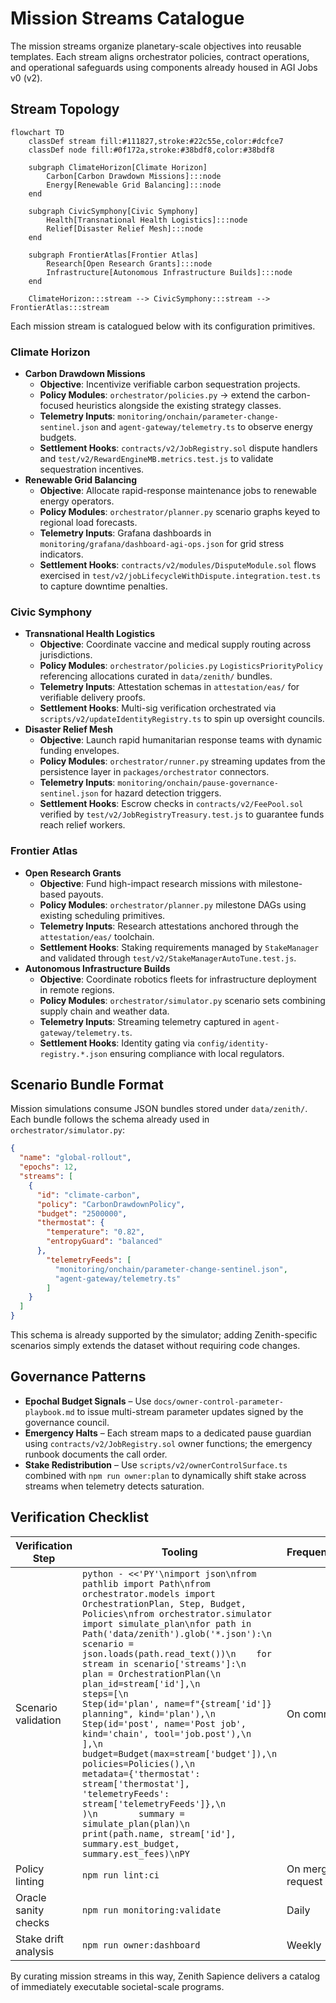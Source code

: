 # Mission Streams Catalogue

The mission streams organize planetary-scale objectives into reusable templates. Each stream aligns orchestrator policies, contract operations, and operational safeguards using components already housed in AGI Jobs v0 (v2).

## Stream Topology

```mermaid
flowchart TD
    classDef stream fill:#111827,stroke:#22c55e,color:#dcfce7
    classDef node fill:#0f172a,stroke:#38bdf8,color:#38bdf8

    subgraph ClimateHorizon[Climate Horizon]
        Carbon[Carbon Drawdown Missions]:::node
        Energy[Renewable Grid Balancing]:::node
    end

    subgraph CivicSymphony[Civic Symphony]
        Health[Transnational Health Logistics]:::node
        Relief[Disaster Relief Mesh]:::node
    end

    subgraph FrontierAtlas[Frontier Atlas]
        Research[Open Research Grants]:::node
        Infrastructure[Autonomous Infrastructure Builds]:::node
    end

    ClimateHorizon:::stream --> CivicSymphony:::stream --> FrontierAtlas:::stream
```

Each mission stream is catalogued below with its configuration primitives.

### Climate Horizon

- **Carbon Drawdown Missions**
  - **Objective**: Incentivize verifiable carbon sequestration projects.
  - **Policy Modules**: `orchestrator/policies.py` → extend the carbon-focused heuristics alongside the existing strategy classes.
  - **Telemetry Inputs**: `monitoring/onchain/parameter-change-sentinel.json` and `agent-gateway/telemetry.ts` to observe energy budgets.
  - **Settlement Hooks**: `contracts/v2/JobRegistry.sol` dispute handlers and `test/v2/RewardEngineMB.metrics.test.js` to validate sequestration incentives.
- **Renewable Grid Balancing**
  - **Objective**: Allocate rapid-response maintenance jobs to renewable energy operators.
  - **Policy Modules**: `orchestrator/planner.py` scenario graphs keyed to regional load forecasts.
  - **Telemetry Inputs**: Grafana dashboards in `monitoring/grafana/dashboard-agi-ops.json` for grid stress indicators.
  - **Settlement Hooks**: `contracts/v2/modules/DisputeModule.sol` flows exercised in `test/v2/jobLifecycleWithDispute.integration.test.ts` to capture downtime penalties.

### Civic Symphony

- **Transnational Health Logistics**
  - **Objective**: Coordinate vaccine and medical supply routing across jurisdictions.
  - **Policy Modules**: `orchestrator/policies.py` `LogisticsPriorityPolicy` referencing allocations curated in `data/zenith/` bundles.
  - **Telemetry Inputs**: Attestation schemas in `attestation/eas/` for verifiable delivery proofs.
  - **Settlement Hooks**: Multi-sig verification orchestrated via `scripts/v2/updateIdentityRegistry.ts` to spin up oversight councils.
- **Disaster Relief Mesh**
  - **Objective**: Launch rapid humanitarian response teams with dynamic funding envelopes.
  - **Policy Modules**: `orchestrator/runner.py` streaming updates from the persistence layer in `packages/orchestrator` connectors.
  - **Telemetry Inputs**: `monitoring/onchain/pause-governance-sentinel.json` for hazard detection triggers.
  - **Settlement Hooks**: Escrow checks in `contracts/v2/FeePool.sol` verified by `test/v2/JobRegistryTreasury.test.js` to guarantee funds reach relief workers.

### Frontier Atlas

- **Open Research Grants**
  - **Objective**: Fund high-impact research missions with milestone-based payouts.
  - **Policy Modules**: `orchestrator/planner.py` milestone DAGs using existing scheduling primitives.
  - **Telemetry Inputs**: Research attestations anchored through the `attestation/eas/` toolchain.
  - **Settlement Hooks**: Staking requirements managed by `StakeManager` and validated through `test/v2/StakeManagerAutoTune.test.js`.
- **Autonomous Infrastructure Builds**
  - **Objective**: Coordinate robotics fleets for infrastructure deployment in remote regions.
  - **Policy Modules**: `orchestrator/simulator.py` scenario sets combining supply chain and weather data.
  - **Telemetry Inputs**: Streaming telemetry captured in `agent-gateway/telemetry.ts`.
  - **Settlement Hooks**: Identity gating via `config/identity-registry.*.json` ensuring compliance with local regulators.

## Scenario Bundle Format

Mission simulations consume JSON bundles stored under `data/zenith/`. Each bundle follows the schema already used in `orchestrator/simulator.py`:

```json
{
  "name": "global-rollout",
  "epochs": 12,
  "streams": [
    {
      "id": "climate-carbon",
      "policy": "CarbonDrawdownPolicy",
      "budget": "2500000",
      "thermostat": {
        "temperature": "0.82",
        "entropyGuard": "balanced"
      },
        "telemetryFeeds": [
          "monitoring/onchain/parameter-change-sentinel.json",
          "agent-gateway/telemetry.ts"
        ]
    }
  ]
}
```

This schema is already supported by the simulator; adding Zenith-specific scenarios simply extends the dataset without requiring code changes.

## Governance Patterns

- **Epochal Budget Signals** – Use `docs/owner-control-parameter-playbook.md` to issue multi-stream parameter updates signed by the governance council.
- **Emergency Halts** – Each stream maps to a dedicated pause guardian using `contracts/v2/JobRegistry.sol` owner functions; the emergency runbook documents the call order.
- **Stake Redistribution** – Use `scripts/v2/ownerControlSurface.ts` combined with `npm run owner:plan` to dynamically shift stake across streams when telemetry detects saturation.

## Verification Checklist

| Verification Step | Tooling | Frequency |
| --- | --- | --- |
| Scenario validation | `python - <<'PY'\nimport json\nfrom pathlib import Path\nfrom orchestrator.models import OrchestrationPlan, Step, Budget, Policies\nfrom orchestrator.simulator import simulate_plan\nfor path in Path('data/zenith').glob('*.json'):\n    scenario = json.loads(path.read_text())\n    for stream in scenario['streams']:\n        plan = OrchestrationPlan(\n            plan_id=stream['id'],\n            steps=[\n                Step(id='plan', name=f"{stream['id']} planning", kind='plan'),\n                Step(id='post', name='Post job', kind='chain', tool='job.post'),\n            ],\n            budget=Budget(max=stream['budget']),\n            policies=Policies(),\n            metadata={'thermostat': stream['thermostat'], 'telemetryFeeds': stream['telemetryFeeds']},\n        )\n        summary = simulate_plan(plan)\n        print(path.name, stream['id'], summary.est_budget, summary.est_fees)\nPY` | On commit |
| Policy linting | `npm run lint:ci` | On merge request |
| Oracle sanity checks | `npm run monitoring:validate` | Daily |
| Stake drift analysis | `npm run owner:dashboard` | Weekly |

By curating mission streams in this way, Zenith Sapience delivers a catalog of immediately executable societal-scale programs.
